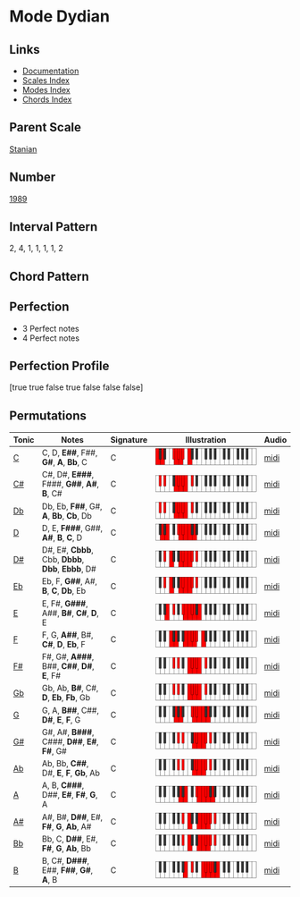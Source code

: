 # Mode Dydian

## Links

- [Documentation](index.md)
- [Scales Index](Scales.md)
- [Modes Index](Modes.md)
- [Chords Index](Chords.md)

## Parent Scale

[Stanian](ScaleStanian.md)

## Number

[1989](https://ianring.com/musictheory/scales/1989)

## Interval Pattern

2, 4, 1, 1, 1, 1, 2

## Chord Pattern



## Perfection

- 3 Perfect notes
- 4 Perfect notes

## Perfection Profile

[true true false true false false false]

## Permutations

| Tonic | Notes | Signature | Illustration | Audio |
|-------|-------|-----------|--------------|-------|
| [C](ModeCNaturalDydian.md) | C, D, **E##**, F##, **G#**, **A**, **Bb**, C | C | ![CNaturalDydian](ModeCNaturalDydian.png) | [midi](https://github.com/edipermadi/music/blob/main/docs/ModeCNaturalDydian.mid?raw=true) |
| [C#](ModeCSharpDydian.md) | C#, D#, **E###**, F###, **G##**, **A#**, **B**, C# | C | ![CSharpDydian](ModeCSharpDydian.png) | [midi](https://github.com/edipermadi/music/blob/main/docs/ModeCSharpDydian.mid?raw=true) |
| [Db](ModeDFlatDydian.md) | Db, Eb, **F##**, G#, **A**, **Bb**, **Cb**, Db | C | ![DFlatDydian](ModeDFlatDydian.png) | [midi](https://github.com/edipermadi/music/blob/main/docs/ModeDFlatDydian.mid?raw=true) |
| [D](ModeDNaturalDydian.md) | D, E, **F###**, G##, **A#**, **B**, **C**, D | C | ![DNaturalDydian](ModeDNaturalDydian.png) | [midi](https://github.com/edipermadi/music/blob/main/docs/ModeDNaturalDydian.mid?raw=true) |
| [D#](ModeDSharpDydian.md) | D#, E#, **Cbbb**, Cbb, **Dbbb**, **Dbb**, **Ebbb**, D# | C | ![DSharpDydian](ModeDSharpDydian.png) | [midi](https://github.com/edipermadi/music/blob/main/docs/ModeDSharpDydian.mid?raw=true) |
| [Eb](ModeEFlatDydian.md) | Eb, F, **G##**, A#, **B**, **C**, **Db**, Eb | C | ![EFlatDydian](ModeEFlatDydian.png) | [midi](https://github.com/edipermadi/music/blob/main/docs/ModeEFlatDydian.mid?raw=true) |
| [E](ModeENaturalDydian.md) | E, F#, **G###**, A##, **B#**, **C#**, **D**, E | C | ![ENaturalDydian](ModeENaturalDydian.png) | [midi](https://github.com/edipermadi/music/blob/main/docs/ModeENaturalDydian.mid?raw=true) |
| [F](ModeFNaturalDydian.md) | F, G, **A##**, B#, **C#**, **D**, **Eb**, F | C | ![FNaturalDydian](ModeFNaturalDydian.png) | [midi](https://github.com/edipermadi/music/blob/main/docs/ModeFNaturalDydian.mid?raw=true) |
| [F#](ModeFSharpDydian.md) | F#, G#, **A###**, B##, **C##**, **D#**, **E**, F# | C | ![FSharpDydian](ModeFSharpDydian.png) | [midi](https://github.com/edipermadi/music/blob/main/docs/ModeFSharpDydian.mid?raw=true) |
| [Gb](ModeGFlatDydian.md) | Gb, Ab, **B#**, C#, **D**, **Eb**, **Fb**, Gb | C | ![GFlatDydian](ModeGFlatDydian.png) | [midi](https://github.com/edipermadi/music/blob/main/docs/ModeGFlatDydian.mid?raw=true) |
| [G](ModeGNaturalDydian.md) | G, A, **B##**, C##, **D#**, **E**, **F**, G | C | ![GNaturalDydian](ModeGNaturalDydian.png) | [midi](https://github.com/edipermadi/music/blob/main/docs/ModeGNaturalDydian.mid?raw=true) |
| [G#](ModeGSharpDydian.md) | G#, A#, **B###**, C###, **D##**, **E#**, **F#**, G# | C | ![GSharpDydian](ModeGSharpDydian.png) | [midi](https://github.com/edipermadi/music/blob/main/docs/ModeGSharpDydian.mid?raw=true) |
| [Ab](ModeAFlatDydian.md) | Ab, Bb, **C##**, D#, **E**, **F**, **Gb**, Ab | C | ![AFlatDydian](ModeAFlatDydian.png) | [midi](https://github.com/edipermadi/music/blob/main/docs/ModeAFlatDydian.mid?raw=true) |
| [A](ModeANaturalDydian.md) | A, B, **C###**, D##, **E#**, **F#**, **G**, A | C | ![ANaturalDydian](ModeANaturalDydian.png) | [midi](https://github.com/edipermadi/music/blob/main/docs/ModeANaturalDydian.mid?raw=true) |
| [A#](ModeASharpDydian.md) | A#, B#, **D##**, E#, **F#**, **G**, **Ab**, A# | C | ![ASharpDydian](ModeASharpDydian.png) | [midi](https://github.com/edipermadi/music/blob/main/docs/ModeASharpDydian.mid?raw=true) |
| [Bb](ModeBFlatDydian.md) | Bb, C, **D##**, E#, **F#**, **G**, **Ab**, Bb | C | ![BFlatDydian](ModeBFlatDydian.png) | [midi](https://github.com/edipermadi/music/blob/main/docs/ModeBFlatDydian.mid?raw=true) |
| [B](ModeBNaturalDydian.md) | B, C#, **D###**, E##, **F##**, **G#**, **A**, B | C | ![BNaturalDydian](ModeBNaturalDydian.png) | [midi](https://github.com/edipermadi/music/blob/main/docs/ModeBNaturalDydian.mid?raw=true) |
